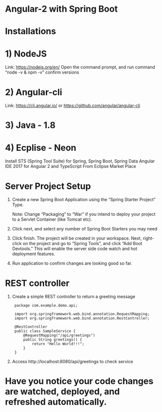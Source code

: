 # Angular-2 with Spring Boot 

# Installations 

# 1) NodeJS
Link: https://nodejs.org/en/
	Open the command prompt, and run command “node -v & npm -v” confirm versions
	
# 2) Angular-cli	
Link: https://cli.angular.io/  or https://github.com/angular/angular-cli

# 3) Java - 1.8 

# 4) Ecplise - Neon 
Install 
	STS (Spring Tool Suite) for Spring, Spring Boot, Spring Data
	Angular IDE 2017 for Angular 2 and TypeScript
From Eclipse Market Place 


# Server Project Setup

1) Create a new Spring Boot Application using the “Spring Starter Project” Type.

	Note: Change “Packaging” to “War” if you intend to deploy your project to a Servlet Container (like Tomcat etc).

2) Click next, and select any number of Spring Boot Starters you may need	
3) Click finish. The project will be created in your workspace. Next, right-click on the project and go to “Spring Tools”, and click “Add Boot Devtools.” This will enable the server side code watch and hot deployment features.
4) Run application to confirm changes are looking good so far.

# REST controller 
1) Create a simple REST controller to return a greeting message

		package com.example.demo.api;

		import org.springframework.web.bind.annotation.RequestMapping;
		import org.springframework.web.bind.annotation.RestController;

		@RestController
		public class SampleService {
			@RequestMapping("/api/greetings")
			public String greetings() {
				return "Hello World!!!";
			}
		}

2) Access http://localhost:8080/api/greetings  to check service

# Have you notice your code changes are watched, deployed, and refreshed automatically.

